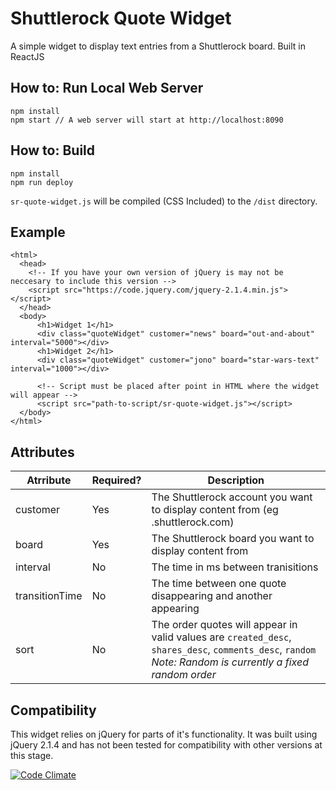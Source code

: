 # Shuttlerock Quote Widget

A simple widget to display text entries from a Shuttlerock board. Built in ReactJS


## How to: Run Local Web Server
```
npm install
npm start // A web server will start at http://localhost:8090
```

## How to: Build

```
npm install
npm run deploy
```

`sr-quote-widget.js` will be compiled (CSS Included) to the `/dist` directory.

## Example
```
<html>
  <head>
    <!-- If you have your own version of jQuery is may not be neccesary to include this version -->
    <script src="https://code.jquery.com/jquery-2.1.4.min.js"></script>
  </head>
  <body>
      <h1>Widget 1</h1>
      <div class="quoteWidget" customer="news" board="out-and-about" interval="5000"></div>
      <h1>Widget 2</h1>
      <div class="quoteWidget" customer="jono" board="star-wars-text" interval="1000"></div>
      
      <!-- Script must be placed after point in HTML where the widget will appear -->
      <script src="path-to-script/sr-quote-widget.js"></script>
  </body>
</html>
```

## Attributes

| Atrribute | Required? | Description |
| --------- | --------- | ----------- |
| customer  | Yes | The Shuttlerock account you want to display content from (eg <customer>.shuttlerock.com) |
| board     | Yes | The Shuttlerock board you want to display content from |
| interval  | No | The time in ms between tranisitions |
| transitionTime | No | The time between one quote disappearing and another appearing |
| sort           |  No | The order quotes will appear in valid values are `created_desc`, `shares_desc`, `comments_desc`, `random` *Note: Random is currently a fixed random order* |

## Compatibility

This widget relies on jQuery for parts of it's functionality. It was built using jQuery 2.1.4 and has not been tested for compatibility with other versions at this stage.

[![Code Climate](https://codeclimate.com/github/dekaikiwi/sr-quote-widget-react/badges/gpa.svg)](https://codeclimate.com/github/dekaikiwi/sr-quote-widget-react)
